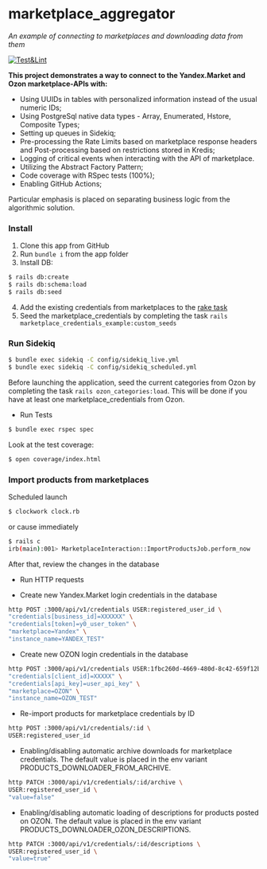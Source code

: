 # marketplace_aggregator
_An example of connecting to marketplaces and downloading data from them_

[![Test&Lint](https://github.com/rubygitflow/marketplace_aggregator/actions/workflows/rubyonrails.yml/badge.svg)](https://github.com/rubygitflow/marketplace_aggregator/actions)

**This project demonstrates a way to connect to the Yandex.Market and Ozon marketplace-APIs with:**
- Using UUIDs in tables with personalized information instead of the usual numeric IDs;
- Using PostgreSql native data types - Array, Enumerated, Hstore, Composite Types;
- Setting up queues in Sidekiq;
- Pre-processing the Rate Limits based on marketplace response headers and Post-processing based on restrictions stored in Kredis;
- Logging of critical events when interacting with the API of marketplace.
- Utilizing the Abstract Factory Pattern;
- Code coverage with RSpec tests (100%);
- Enabling GitHub Actions;

Particular emphasis is placed on separating business logic from the algorithmic solution.


### Install
1. Clone this app from GitHub
2. Run `bundle i` from the app folder
3. Install DB:
```bash
$ rails db:create
$ rails db:schema:load
$ rails db:seed
```
4. Add the existing credentials from marketplaces to the [rake task](https://github.com/rubygitflow/marketplace_aggregator/tree/master/lib/tasks/marketplace_credentials_example.rake)
5. Seed the marketplace_credentials by completing the task `rails marketplace_credentials_example:custom_seeds`

### Run Sidekiq
```bash
$ bundle exec sidekiq -C config/sidekiq_live.yml
$ bundle exec sidekiq -C config/sidekiq_scheduled.yml
```
Before launching the application, seed the current categories from Ozon by completing the task `rails ozon_categories:load`. This will be done if you have at least one marketplace_credentials from Ozon.

* Run Tests
```bash
$ bundle exec rspec spec
```

Look at the test coverage:
```bash
$ open coverage/index.html
```

### Import products from marketplaces
Scheduled launch
```bash
$ clockwork clock.rb
```
or cause immediately
```bash
$ rails c
irb(main):001> MarketplaceInteraction::ImportProductsJob.perform_now
```
After that, review the changes in the database

* Run HTTP requests
- Create new Yandex.Market login credentials in the database
```bash
http POST :3000/api/v1/credentials USER:registered_user_id \
"credentials[business_id]=XXXXXX" \
"credentials[token]=y0_user_token" \
"marketplace=Yandex" \
"instance_name=YANDEX_TEST"
```
- Create new OZON login credentials in the database
```bash
http POST :3000/api/v1/credentials USER:1fbc260d-4669-480d-8c42-659f12b07941 \
"credentials[client_id]=XXXXX" \
"credentials[api_key]=user_api_key" \
"marketplace=OZON" \
"instance_name=OZON_TEST"
```
- Re-import products for marketplace credentials by ID
```bash
http POST :3000/api/v1/credentials/:id \
USER:registered_user_id
```
- Enabling/disabling automatic archive downloads for marketplace credentials. The default value is placed in the env variant PRODUCTS_DOWNLOADER_FROM_ARCHIVE.
```bash
http PATCH :3000/api/v1/credentials/:id/archive \
USER:registered_user_id \
"value=false"
```
- Enabling/disabling automatic loading of descriptions for products posted on OZON. The default value is placed in the env variant PRODUCTS_DOWNLOADER_OZON_DESCRIPTIONS.
```bash
http PATCH :3000/api/v1/credentials/:id/descriptions \
USER:registered_user_id \
"value=true"
```
